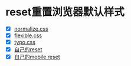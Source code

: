 # reset重置浏览器默认样式

- [x] [normalize.css](./normalize.md)  
- [x] [flexible.css](./flexible.css)  
- [x] [typo.css](./typo.css) 
- [x] [自己的reset](./lmq.css) 
- [x] [自己的mobile reset](./lmq.mobile.css) 